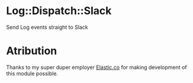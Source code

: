# Log::Dispatch::Slack

Send Log events straight to Slack

# Atribution

Thanks to my super duper employer [Elastic.co](https://www.elastic.co/) for making development of this module possible.

